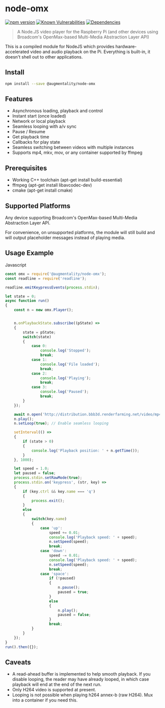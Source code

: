 # node-omx

[![npm version](https://badge.fury.io/js/%40augmentality%2Fnode-omx.svg)](https://badge.fury.io/js/%40caspertech%2Fnode-omx)
[![Known Vulnerabilities](https://snyk.io/test/npm/@augmentality/node-omx/badge.svg)](https://snyk.io/test/npm/@augmentality/node-omx)
[![Dependencies](https://david-dm.org/Augmentality/node-omx.svg)](https://david-dm.org/Augmentality/node-omx.svg)

> A Node.JS video player for the Raspberry Pi (and other devices using Broadcom's OpenMax-based Multi-Media Abstraction Layer API)

This is a compiled module for NodeJS which provides hardware-accelerated video and audio playback on the Pi. Everything is built-in, it doesn't shell out to other applications.

## Install

```bash
npm install --save @augmentality/node-omx
```

## Features

* Asynchronous loading, playback and control
* Instant start (once loaded)
* Network or local playback
* Seamless looping with a/v sync
* Pause / Resume
* Get playback time
* Callbacks for play state
* Seamless switching between videos with multiple instances
* Supports mp4, mkv, mov, or any container supported by ffmpeg

## Prerequisites

* Working C++ toolchain (apt-get install build-essential)
* ffmpeg (apt-get install libavcodec-dev)
* cmake (apt-get install cmake)

## Supported Platforms

Any device supporting Broadcom's OpenMax-based Multi-Media Abstraction Layer API. 

For convenience, on unsupported platforms, the module will still build and will output placeholder messages instead of playing media.

## Usage Example

Javascript

```javascript
const omx = require('@augmentality/node-omx');
const readline = require('readline');

readline.emitKeypressEvents(process.stdin);

let state = 0;
async function run()
{
    const n = new omx.Player();


    n.onPlaybackState.subscribe((pState) =>
    {
        state = pState;
        switch(state)
        {
            case 0:
                console.log('Stopped');
                break;
            case 1:
                console.log('File loaded');
                break;
            case 2:
                console.log('Playing');
                break;
            case 3:
                console.log('Paused');
                break;
        }
    });

    await n.open('http://distribution.bbb3d.renderfarming.net/video/mp4/bbb_sunflower_1080p_30fps_normal.mp4');
    n.play();
    n.setLoop(true); // Enable seamless looping

    setInterval(() =>
    {
        if (state > 0)
        {
            console.log('Playback position: ' + n.getTime());
        }
    }, 1000);

    let speed = 1.0;
    let paused = false;
    process.stdin.setRawMode(true);
    process.stdin.on('keypress', (str, key) =>
    {
        if (key.ctrl && key.name === 'q')
        {
            process.exit();
        }
        else
        {
            switch(key.name)
            {
                case 'up':
                    speed += 0.01;
                    console.log('Playback speed: ' + speed);
                    n.setSpeed(speed);
                    break;
                case 'down':
                    speed -= 0.01;
                    console.log('Playback speed: ' + speed);
                    n.setSpeed(speed);
                    break;
                case 'space':
                    if (!paused)
                    {
                        n.pause();
                        paused = true;
                    }
                    else
                    {
                        n.play();
                        paused = false;
                    }
                    break;
            }
        }
    });
}
run().then({});
```

## Caveats

* A read-ahead buffer is implemented to help smooth playback. If you disable looping, the reader may have already looped, in which case playback will end at the end of the next run.
* Only H264 video is supported at present.
* Looping is not possible when playing h264 annex-b (raw H264). Mux into a container if you need this.
